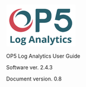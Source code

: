 ![](/./media/media/image1.png)

OP5 Log Analytics User Guide

Software ver. 2.4.3

Document version. 0.8
